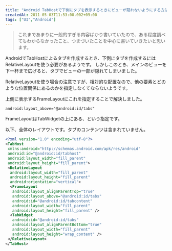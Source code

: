 ```yaml
---
title: "Android TabHostで下側にタブを表示するときにビューが隠れないようにする方法"
createdAt: 2011-05-03T11:53:00.002+09:00
tags: ["UI","Android"]
---
```

> これまであまりに一般的すぎる内容ばかり書いていたので、ある程度調べてもわからなかったこと、つまづいたことを中心に書いていきたいと思います。
<!--more-->
AndroidでTabHostによるタブを作成するとき、下側にタブを作成するにはRelativeLayoutを使う必要があるようです。
しかしこのとき、メインのビューを下一杯まで広げると、タブでビューの一部が隠れてしまいました。

RelativeLayoutを使う場合の注意ですが、相対的な配置なので、他の要素とどのような位置関係にあるのかを指定しなくてならないようです。

上側に表示するFrameLayoutにこれを指定することで解決しました。

```
android:layout_above="@android:id/tabs"
```

FrameLayoutはTabWidgetの上にある、という指定です。

以下、全体のレイアウトです。タブのコンテンツは含まれていません。

```xml
<?xml version="1.0" encoding="utf-8"?>
<TabHost
 xmlns:android="http://schemas.android.com/apk/res/android"
 android:id="@android:id/tabhost"
 android:layout_width="fill_parent"
 android:layout_height="fill_parent">
 <RelativeLayout
  android:layout_width="fill_parent"
  android:layout_height="fill_parent"
  android:orientation="vertical">
  <FrameLayout
   android:layout_alignParentTop="true"
   android:layout_above="@android:id/tabs"
   android:id="@android:id/tabcontent"
   android:layout_width="fill_parent"
   android:layout_height="fill_parent" />
  <TabWidget
   android:id="@android:id/tabs"
   android:layout_alignParentBottom="true"
   android:layout_width="fill_parent"
   android:layout_height="wrap_content" />
 </RelativeLayout>
</TabHost>
```
